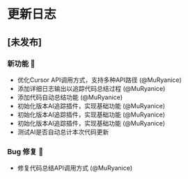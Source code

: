 # 更新日志

## [未发布]
### 新功能 🎉
- 优化Cursor API调用方式，支持多种API路径 (@MuRyanice)
- 添加详细日志输出以追踪代码总结过程 (@MuRyanice)
- 添加代码自动总结功能 (@MuRyanice)
- 初始化版本AI追踪插件，实现基础功能 (@MuRyanice)
- 初始化版本AI追踪插件，实现基础功能 (@MuRyanice)
- 初始化版本AI追踪插件，实现基础功能 (@MuRyanice)
- 测试AI是否自动总计本次代码更新

### Bug 修复 🐛
- 修复代码总结API调用方式 (@MuRyanice)
